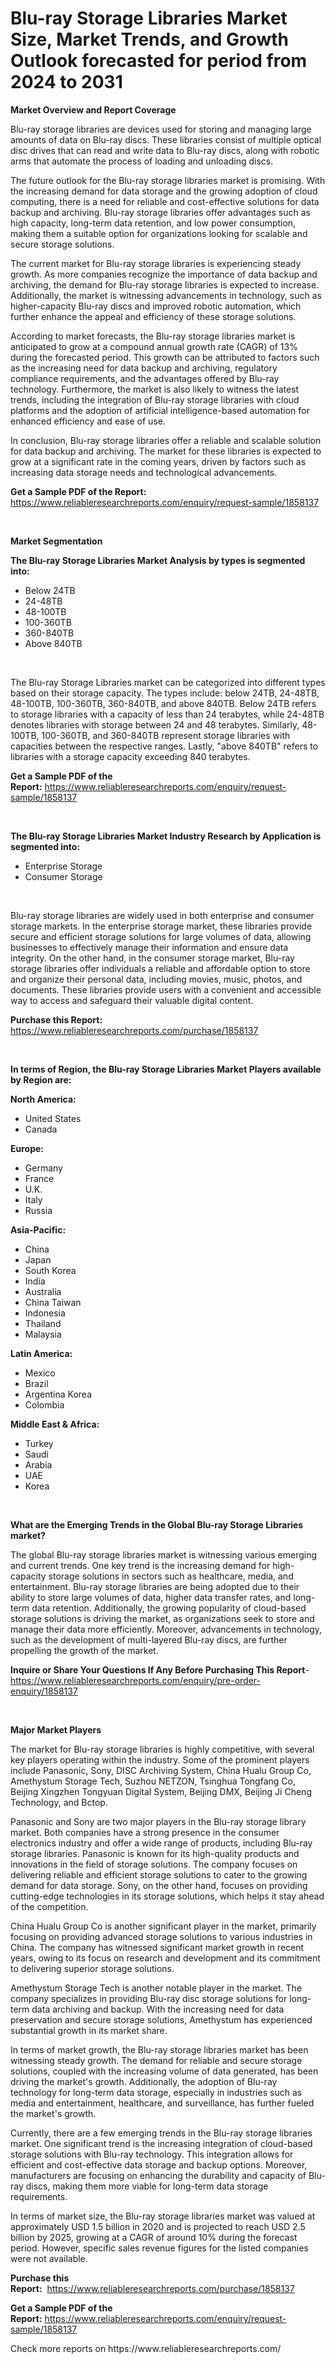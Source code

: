<p><h1>Blu-ray Storage Libraries Market Size, Market Trends, and Growth Outlook forecasted for period from 2024 to 2031</h1></p><p><strong>Market Overview and Report Coverage</strong></p>
<p><p>Blu-ray storage libraries are devices used for storing and managing large amounts of data on Blu-ray discs. These libraries consist of multiple optical disc drives that can read and write data to Blu-ray discs, along with robotic arms that automate the process of loading and unloading discs.</p><p>The future outlook for the Blu-ray storage libraries market is promising. With the increasing demand for data storage and the growing adoption of cloud computing, there is a need for reliable and cost-effective solutions for data backup and archiving. Blu-ray storage libraries offer advantages such as high capacity, long-term data retention, and low power consumption, making them a suitable option for organizations looking for scalable and secure storage solutions.</p><p>The current market for Blu-ray storage libraries is experiencing steady growth. As more companies recognize the importance of data backup and archiving, the demand for Blu-ray storage libraries is expected to increase. Additionally, the market is witnessing advancements in technology, such as higher-capacity Blu-ray discs and improved robotic automation, which further enhance the appeal and efficiency of these storage solutions.</p><p>According to market forecasts, the Blu-ray storage libraries market is anticipated to grow at a compound annual growth rate (CAGR) of 13% during the forecasted period. This growth can be attributed to factors such as the increasing need for data backup and archiving, regulatory compliance requirements, and the advantages offered by Blu-ray technology. Furthermore, the market is also likely to witness the latest trends, including the integration of Blu-ray storage libraries with cloud platforms and the adoption of artificial intelligence-based automation for enhanced efficiency and ease of use.</p><p>In conclusion, Blu-ray storage libraries offer a reliable and scalable solution for data backup and archiving. The market for these libraries is expected to grow at a significant rate in the coming years, driven by factors such as increasing data storage needs and technological advancements.</p></p>
<p><strong>Get a Sample PDF of the Report:</strong> <a href="https://www.reliableresearchreports.com/enquiry/request-sample/1858137">https://www.reliableresearchreports.com/enquiry/request-sample/1858137</a></p>
<p>&nbsp;</p>
<p><strong>Market Segmentation</strong></p>
<p><strong>The Blu-ray Storage Libraries Market Analysis by types is segmented into:</strong></p>
<p><ul><li>Below 24TB</li><li>24-48TB</li><li>48-100TB</li><li>100-360TB</li><li>360-840TB</li><li>Above 840TB</li></ul></p>
<p>&nbsp;</p>
<p><p>The Blu-ray Storage Libraries market can be categorized into different types based on their storage capacity. The types include: below 24TB, 24-48TB, 48-100TB, 100-360TB, 360-840TB, and above 840TB. Below 24TB refers to storage libraries with a capacity of less than 24 terabytes, while 24-48TB denotes libraries with storage between 24 and 48 terabytes. Similarly, 48-100TB, 100-360TB, and 360-840TB represent storage libraries with capacities between the respective ranges. Lastly, "above 840TB" refers to libraries with a storage capacity exceeding 840 terabytes.</p></p>
<p><strong>Get a Sample PDF of the Report:</strong>&nbsp;<a href="https://www.reliableresearchreports.com/enquiry/request-sample/1858137">https://www.reliableresearchreports.com/enquiry/request-sample/1858137</a></p>
<p>&nbsp;</p>
<p><strong>The Blu-ray Storage Libraries Market Industry Research by Application is segmented into:</strong></p>
<p><ul><li>Enterprise Storage</li><li>Consumer Storage</li></ul></p>
<p>&nbsp;</p>
<p><p>Blu-ray storage libraries are widely used in both enterprise and consumer storage markets. In the enterprise storage market, these libraries provide secure and efficient storage solutions for large volumes of data, allowing businesses to effectively manage their information and ensure data integrity. On the other hand, in the consumer storage market, Blu-ray storage libraries offer individuals a reliable and affordable option to store and organize their personal data, including movies, music, photos, and documents. These libraries provide users with a convenient and accessible way to access and safeguard their valuable digital content.</p></p>
<p><strong>Purchase this Report:</strong>&nbsp; <a href="https://www.reliableresearchreports.com/purchase/1858137">https://www.reliableresearchreports.com/purchase/1858137</a></p>
<p>&nbsp;</p>
<p><strong>In terms of Region, the Blu-ray Storage Libraries Market Players available by Region are:</strong></p>
<p>
    <p> <strong> North America: </strong>
        <ul>
            <li>United States</li>
            <li>Canada</li>
        </ul>
        </p> 
    <p> <strong> Europe: </strong>
        <ul>
            <li>Germany</li>
            <li>France</li>
            <li>U.K.</li>
            <li>Italy</li>
            <li>Russia</li>
        </ul>
        </p> 
    <p> <strong> Asia-Pacific: </strong>
        <ul>
            <li>China</li>
            <li>Japan</li>
            <li>South Korea</li>
            <li>India</li>
            <li>Australia</li>
            <li>China Taiwan</li>
            <li>Indonesia</li>
            <li>Thailand</li>
            <li>Malaysia</li>
        </ul>
        </p> 
    <p> <strong> Latin America: </strong>
        <ul>
            <li>Mexico</li>
            <li>Brazil</li>
            <li>Argentina Korea</li>
            <li>Colombia</li>
        </ul>
        </p> 
    <p> <strong> Middle East & Africa: </strong>
        <ul>
            <li>Turkey</li>
            <li>Saudi</li>
            <li>Arabia</li>
            <li>UAE</li>
            <li>Korea</li>
        </ul>
    </p>
    </p>
<p>&nbsp;</p>
<p><strong>What are the Emerging Trends in the Global Blu-ray Storage Libraries market?</strong></p>
<p><p>The global Blu-ray storage libraries market is witnessing various emerging and current trends. One key trend is the increasing demand for high-capacity storage solutions in sectors such as healthcare, media, and entertainment. Blu-ray storage libraries are being adopted due to their ability to store large volumes of data, higher data transfer rates, and long-term data retention. Additionally, the growing popularity of cloud-based storage solutions is driving the market, as organizations seek to store and manage their data more efficiently. Moreover, advancements in technology, such as the development of multi-layered Blu-ray discs, are further propelling the growth of the market.</p></p>
<p><strong>Inquire or Share Your Questions If Any Before Purchasing This Report</strong>- <a href="https://www.reliableresearchreports.com/enquiry/pre-order-enquiry/1858137">https://www.reliableresearchreports.com/enquiry/pre-order-enquiry/1858137</a></p>
<p>&nbsp;</p>
<p><strong>Major Market Players</strong></p>
<p><p>The market for Blu-ray storage libraries is highly competitive, with several key players operating within the industry. Some of the prominent players include Panasonic, Sony, DISC Archiving System, China Hualu Group Co, Amethystum Storage Tech, Suzhou NETZON, Tsinghua Tongfang Co, Beijing Xingzhen Tongyuan Digital System, Beijing DMX, Beijing Ji Cheng Technology, and Bctop.</p><p>Panasonic and Sony are two major players in the Blu-ray storage library market. Both companies have a strong presence in the consumer electronics industry and offer a wide range of products, including Blu-ray storage libraries. Panasonic is known for its high-quality products and innovations in the field of storage solutions. The company focuses on delivering reliable and efficient storage solutions to cater to the growing demand for data storage. Sony, on the other hand, focuses on providing cutting-edge technologies in its storage solutions, which helps it stay ahead of the competition.</p><p>China Hualu Group Co is another significant player in the market, primarily focusing on providing advanced storage solutions to various industries in China. The company has witnessed significant market growth in recent years, owing to its focus on research and development and its commitment to delivering superior storage solutions.</p><p>Amethystum Storage Tech is another notable player in the market. The company specializes in providing Blu-ray disc storage solutions for long-term data archiving and backup. With the increasing need for data preservation and secure storage solutions, Amethystum has experienced substantial growth in its market share.</p><p>In terms of market growth, the Blu-ray storage libraries market has been witnessing steady growth. The demand for reliable and secure storage solutions, coupled with the increasing volume of data generated, has been driving the market's growth. Additionally, the adoption of Blu-ray technology for long-term data storage, especially in industries such as media and entertainment, healthcare, and surveillance, has further fueled the market's growth.</p><p>Currently, there are a few emerging trends in the Blu-ray storage libraries market. One significant trend is the increasing integration of cloud-based storage solutions with Blu-ray technology. This integration allows for efficient and cost-effective data storage and backup options. Moreover, manufacturers are focusing on enhancing the durability and capacity of Blu-ray discs, making them more viable for long-term data storage requirements.</p><p>In terms of market size, the Blu-ray storage libraries market was valued at approximately USD 1.5 billion in 2020 and is projected to reach USD 2.5 billion by 2025, growing at a CAGR of around 10% during the forecast period. However, specific sales revenue figures for the listed companies were not available.</p></p>
<p><strong>Purchase this Report:</strong>&nbsp;&nbsp;<a href="https://www.reliableresearchreports.com/purchase/1858137">https://www.reliableresearchreports.com/purchase/1858137</a></p>
<p></p>
<p><strong>Get a Sample PDF of the Report:</strong>&nbsp;<a href="https://www.reliableresearchreports.com/enquiry/request-sample/1858137">https://www.reliableresearchreports.com/enquiry/request-sample/1858137</a></p>
<p>Check more reports on https://www.reliableresearchreports.com/</p>
